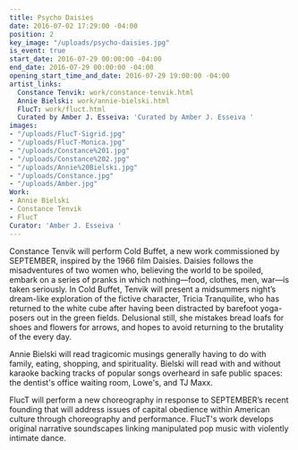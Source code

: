 ```yaml
---
title: Psycho Daisies
date: 2016-07-02 17:29:00 -04:00
position: 2
key_image: "/uploads/psycho-daisies.jpg"
is_event: true
start_date: 2016-07-29 00:00:00 -04:00
end_date: 2016-07-29 00:00:00 -04:00
opening_start_time_and_date: 2016-07-29 19:00:00 -04:00
artist_links:
  Constance Tenvik: work/constance-tenvik.html
  Annie Bielski: work/annie-bielski.html
  FlucT: work/fluct.html
  Curated by Amber J. Esseiva: 'Curated by Amber J. Esseiva '
images:
- "/uploads/FlucT-Sigrid.jpg"
- "/uploads/FlucT-Monica.jpg"
- "/uploads/Constance%201.jpg"
- "/uploads/Constance%202.jpg"
- "/uploads/Annie%20Bielski.jpg"
- "/uploads/Constance.jpg"
- "/uploads/Amber.jpg"
Work:
- Annie Bielski
- Constance Tenvik
- FlucT
Curator: 'Amber J. Esseiva '
---
```


Constance Tenvik will perform Cold Buffet, a new work commissioned by SEPTEMBER, inspired by the 1966 film Daisies. Daisies follows the misadventures of two women who, believing the world to be spoiled, embark on a series of pranks in which nothing—food, clothes, men, war—is taken seriously. In Cold Buffet, Tenvik will present a midsummers night’s dream-like exploration of the fictive character, Tricia Tranquilite, who has returned to the white cube after having been distracted by barefoot yoga-posers out in the green fields. Delusional still, she mistakes bread loafs for shoes and flowers for arrows, and hopes to avoid returning to the brutality of the every day.
 
Annie Bielski will read tragicomic musings generally having to do with family, eating, shopping, and spirituality. Bielski will read with and without karaoke backing tracks of popular songs overheard in safe public spaces: the dentist's office waiting room, Lowe's, and TJ Maxx.
 
FlucT will perform a new choreography in response to SEPTEMBER’s recent founding that will address issues of capital obedience within American culture through choreography and performance. FlucT's work develops original narrative soundscapes linking manipulated pop music with violently intimate dance. 